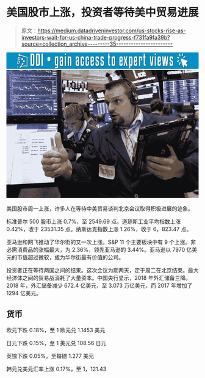 # 美国股市上涨，投资者等待美中贸易进展

> 原文：<https://medium.datadriveninvestor.com/us-stocks-rise-as-investors-wait-for-us-china-trade-progress-f731fa9fa39b?source=collection_archive---------35----------------------->

[![](img/44af4150e2365951b40fb6a13323bf49.png)](http://www.track.datadriveninvestor.com/1B9E)![](img/980143f70917cd58b7bbac462b57d4f0.png)

美国股市周一上涨，许多人在等待中美贸易谈判北京会议取得积极进展的迹象。

标准普尔 500 股市上涨 0.7%，至 2549.69 点。道琼斯工业平均指数上涨 0.42%，收于 23531.35 点。纳斯达克指数上涨 1.26%，收于 6，823.47 点。

亚马逊和网飞推动了华尔街的又一次上涨。S&P 11 个主要板块中有 9 个上涨。非必需消费品的涨幅最大，为 2.36%，领先亚马逊的 3.44%。亚马逊以 7970 亿美元的市值超过微软，成为华尔街最有价值的公司。

投资者正在等待两国之间的结果。这次会议为期两天，定于周二在北京结束。最大经济体之间的贸易战消耗了大量资本。中国央行显示，2018 年外汇储备三降。2018 年，外汇储备减少 672.4 亿美元，至 3.073 万亿美元，而 2017 年增加了 1294 亿美元。

## 货币

欧元下跌 0.18%，至 1 欧元兑 1.1453 美元

日元下跌 0.15%，至 1 美元兑 108.56 日元

英镑下跌 0.05%，至每磅 1.277 美元

韩元兑美元汇率上涨 0.17%，至 1，121.43